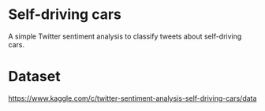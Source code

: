 # Self-driving cars

A simple Twitter sentiment analysis to classify tweets about self-driving cars.

# Dataset

https://www.kaggle.com/c/twitter-sentiment-analysis-self-driving-cars/data
